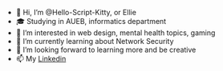 - 👋 Hi, I’m @Hello-Script-Kitty, or Ellie
- 🎓 Studying in AUEB, informatics department
- 👀 I’m interested in web design, mental health topics, gaming
- 🌱 I’m currently learning about Network Security
- 💞️ I’m looking forward to learning more and be creative
- 📫 My <a href="www.linkedin.com/in/ellie-doc">Linkedin</a>

<!---
Hello-Script-Kitty/Hello-Script-Kitty is a ✨ special ✨ repository because its `README.md` (this file) appears on your GitHub profile.
You can click the Preview link to take a look at your changes.
--->
